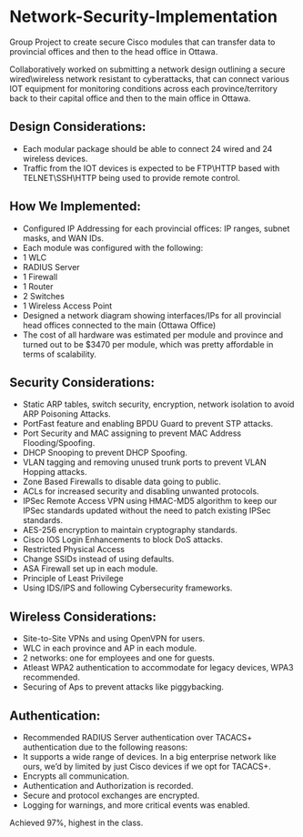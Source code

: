 # Network-Security-Implementation
Group Project to create secure Cisco modules that can transfer data to provincial offices and then to the head office in Ottawa.

Collaboratively worked on submitting a network design outlining a secure wired\wireless network resistant to cyberattacks, that can connect various IOT equipment for monitoring conditions across each province/territory back to their capital office and then to the main office in Ottawa. 

## Design Considerations:
* Each modular package should be able to connect 24 wired and 24 wireless devices. 
* Traffic from the IOT devices is expected to be FTP\HTTP based with TELNET\SSH\HTTP being used to provide remote control.

##	How We Implemented:
*	Configured IP Addressing for each provincial offices: IP ranges, subnet masks, and WAN IDs.
*	Each module was configured with the following:
*	1 WLC
*	RADIUS Server
*	1 Firewall
*	1 Router
*	2 Switches
*	1 Wireless Access Point
*	Designed a network diagram showing interfaces/IPs for all provincial head offices connected to the main (Ottawa Office)
*	The cost of all hardware was estimated per module and province and turned out to be $3470 per module, which was pretty affordable in terms of scalability.

##	Security Considerations:
*	Static ARP tables, switch security, encryption, network isolation to avoid ARP Poisoning Attacks.
*	PortFast feature and enabling BPDU Guard to prevent STP attacks.
*	Port Security and MAC assigning to prevent MAC Address Flooding/Spoofing.
*	DHCP Snooping to prevent DHCP Spoofing.
* VLAN tagging and removing unused trunk ports to prevent VLAN Hopping attacks.
*	Zone Based Firewalls to disable data going to public.
* ACLs for increased security and disabling unwanted protocols.
* IPSec Remote Access VPN using HMAC-MD5 algorithm to keep our IPSec standards updated without the need to patch existing IPSec standards.
*	AES-256 encryption to maintain cryptography standards.
*	Cisco IOS Login Enhancements to block DoS attacks.
*	Restricted Physical Access
*	Change SSIDs instead of using defaults.
*	ASA Firewall set up in each module.
*	Principle of Least Privilege
*	Using IDS/IPS and following Cybersecurity frameworks.

##	Wireless Considerations: 
*	Site-to-Site VPNs and using OpenVPN for users.
* WLC in each province and AP in each module.
*	2 networks: one for employees and one for guests.
*	Atleast WPA2 authentication to accommodate for legacy devices, WPA3 recommended.
*	Securing of Aps to prevent attacks like piggybacking.

##	Authentication:
*	Recommended RADIUS Server authentication over TACACS+ authentication due to the following reasons:
*	It supports a wide range of devices. In a big enterprise network like ours, we’d by limited by just Cisco devices if we opt for TACACS+.
*	Encrypts all communication.
*	Authentication and Authorization is recorded.
*	Secure and protocol exchanges are encrypted.
*	Logging for warnings, and more critical events was enabled.

Achieved 97%, highest in the class.

